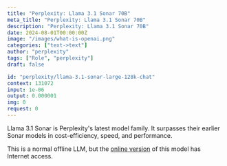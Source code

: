 ```yaml
---
title: "Perplexity: Llama 3.1 Sonar 70B"
meta_title: "Perplexity: Llama 3.1 Sonar 70B"
description: "Perplexity: Llama 3.1 Sonar 70B"
date: 2024-08-01T00:00:00Z
image: "/images/what-is-openai.png"
categories: ["text->text"]
author: "perplexity"
tags: ["Role", "perplexity"]
draft: false

id: "perplexity/llama-3.1-sonar-large-128k-chat"
context: 131072
input: 1e-06
output: 0.000001
img: 0
request: 0
---
```


Llama 3.1 Sonar is Perplexity's latest model family. It surpasses their earlier Sonar models in cost-efficiency, speed, and performance.

This is a normal offline LLM, but the [online version](/perplexity/llama-3.1-sonar-large-128k-online) of this model has Internet access.


